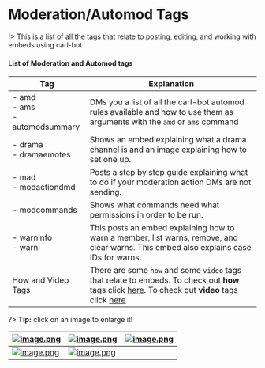 # Moderation/Automod Tags

!> This is a list of all the tags that relate to posting, editing, and working with embeds using carl-bot

#### List of Moderation and Automod tags

<!-- prettier-ignore -->
| Tag  | Explanation |
| ---- | ----------- |
| - amd<br>- ams<br>- automodsummary | DMs you a list of all the carl-bot automod rules available and how to use them as arguments with the `amd` or `ams` command |
| - drama<br>- dramaemotes | Shows an embed explaining what a drama channel is and an image explaining how to set one up. |
| - mad<br>- modactiondmd | Posts a step by step guide explaining what to do if your moderation action DMs are not sending. |
| - modcommands | Shows what commands need what permissions in order to be run. |
| - warninfo<br>- warni | This posts an embed explaining how to warn a member, list warns, remove, and clear warns. This embed also explains case IDs for warns. |
| How and Video Tags | There are some `how` and some `video` tags that relate to embeds. To check out **how** tags click [here](/how-tags). To check out **video** tags click [here](/video-tags) |

?> **Tip:** click on an image to enlarge it!

<!-- prettier-ignore -->
| [![image.png](https://i.postimg.cc/KvmcBQL9/image.png)](https://postimg.cc/rzYLL1fW) | [![image.png](https://i.postimg.cc/jSLb41jh/image.png)](https://postimg.cc/Bj9kqMH8) | [![image.png](https://i.postimg.cc/dt0PJfGK/image.png)](https://postimg.cc/14bYHJWW) |
| ------------ | ----------------------------- | ------------------ |
| [![image.png](https://i.postimg.cc/XvSzB1Bq/image.png)](https://postimg.cc/pmCZgZZM) | [![image.png](https://i.postimg.cc/L6JCCFzh/image.png)](https://postimg.cc/KRyDjVpy) |
